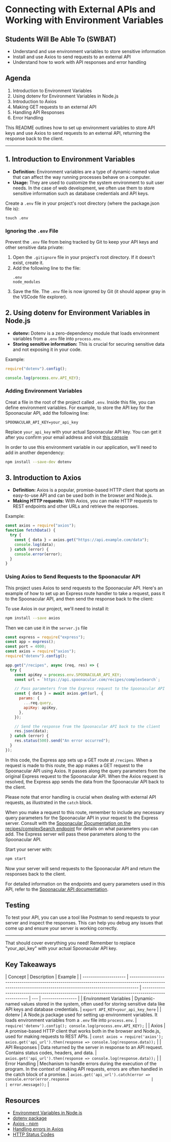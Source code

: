 # Connecting with External APIs and Working with Environment Variables

## Students Will Be Able To (SWBAT)

- Understand and use environment variables to store sensitive information
- Install and use Axios to send requests to an external API
- Understand how to work with API responses and error handling

## Agenda

1. Introduction to Environment Variables
2. Using dotenv for Environment Variables in Node.js
3. Introduction to Axios
4. Making GET requests to an external API
5. Handling API Responses
6. Error Handling

This README outlines how to set up environment variables to store API keys and use Axios to send requests to an external API, returning the response back to the client.

---

## 1. Introduction to Environment Variables

- **Definition:** Environment variables are a type of dynamic-named value that can affect the way running processes behave on a computer.
- **Usage:** They are used to customize the system environment to suit user needs. In the case of web development, we often use them to store sensitive information such as database credentials and API keys.

Create a `.env` file in your project's root directory (where the package.json file is):

```
touch .env
```

### Ignoring the `.env` File

Prevent the `.env` file from being tracked by Git to keep your API keys and other sensitive data private:

1. Open the `.gitignore` file in your project's root directory. If it doesn't exist, create it.
2. Add the following line to the file:
   ```
   .env
   node_modules
   ```
3. Save the file. The `.env` file is now ignored by Git (it should appear gray in the VSCode file explorer).

## 2. Using dotenv for Environment Variables in Node.js

- **dotenv:** Dotenv is a zero-dependency module that loads environment variables from a `.env` file into `process.env`.
- **Storing sensitive information:** This is crucial for securing sensitive data and not exposing it in your code.

Example:

```javascript
require("dotenv").config();

console.log(process.env.API_KEY);
```

### Adding Environment Variables

Creat a file in the root of the project called `.env`. Inside this file, you can define environment variables. For example, to store the API key for the Spoonacular API, add the following line:

```
SPOONACULAR_API_KEY=your_api_key
```

Replace `your_api_key` with your actual Spoonacular API key. You can get it after you confirm your email address and visit [this console](https://spoonacular.com/food-api/console#Profile)

In order to use this environment variable in our application, we'll need to add in another dependency:

```bash
npm install --save-dev dotenv
```

## 3. Introduction to Axios

- **Definition:** Axios is a popular, promise-based HTTP client that sports an easy-to-use API and can be used both in the browser and Node.js.
- **Making HTTP requests:** With Axios, you can make HTTP requests to REST endpoints and other URLs and retrieve the responses.

Example:

```javascript
const axios = require("axios");
function fetchData() {
  try {
    const { data } = axios.get("https://api.example.com/data");
    console.log(data);
  } catch (error) {
    console.error(error);
  }
}
```

### Using Axios to Send Requests to the Spoonacular API

This project uses Axios to send requests to the Spoonacular API. Here's an example of how to set up an Express route handler to take a request, pass it to the Spoonacular API, and then send the response back to the client:

To use Axios in our project, we'll need to install it:

```bash
npm install --save axios
```

Then we can use it in the `server.js` file

```javascript
const express = require("express");
const app = express();
const port = 4000;
const axios = require("axios");
require("dotenv").config();

app.get("/recipes", async (req, res) => {
  try {
    const apiKey = process.env.SPOONACULAR_API_KEY;
    const url = `https://api.spoonacular.com/recipes/complexSearch`;

    // Pass parameters from the Express request to the Spoonacular API
    const { data } = await axios.get(url, {
      params: {
        ...req.query,
        apiKey: apiKey,
      },
    });

    // Send the response from the Spoonacular API back to the client
    res.json(data);
  } catch (error) {
    res.status(500).send("An error occurred");
  }
});
```

In this code, the Express app sets up a GET route at `/recipes`. When a request is made to this route, the app makes a GET request to the Spoonacular API using Axios. It passes along the query parameters from the original Express request to the Spoonacular API. When the Axios request is resolved, the Express app sends the data from the Spoonacular API back to the client.

Please note that error handling is crucial when dealing with external API requests, as illustrated in the `catch` block.

When you make a request to this route, remember to include any necessary query parameters for the Spoonacular API in your request to the Express server. Consult with the [Spoonacular Documentation on the recipes/complexSearch endpoint](https://spoonacular.com/food-api/docs#Search-Recipes-Complex) for details on what parameters you can add. The Express server will pass these parameters along to the Spoonacular API.

Start your server with:

```bash
npm start
```

Now your server will send requests to the Spoonacular API and return the responses back to the client.

For detailed information on the endpoints and query parameters used in this API, refer to the [Spoonacular API documentation](https://spoonacular.com/food-api/docs#Search-Recipes-Complex).

## Testing

To test your API, you can use a tool like Postman to send requests to your server and inspect the responses. This can help you debug any issues that come up and ensure your server is working correctly.

---

That should cover everything you need! Remember to replace "your_api_key" with your actual Spoonacular API key.

## Key Takeaways

| Concept               | Description                                                                                                                                                      | Example                                                                                              |
| --------------------- | ---------------------------------------------------------------------------------------------------------------------------------------------------------------- | ---------------------------------------------------------------------------------------------------- | --- | ----------------- |
| Environment Variables | Dynamic-named values stored in the system, often used for storing sensitive data like API keys and database credentials.                                         | `export API_KEY=your_api_key_here`                                                                   |
| dotenv                | A Node.js package used for setting up environment variables. It loads environment variables from a `.env` file into `process.env`.                               | `require('dotenv').config(); console.log(process.env.API_KEY);`                                      |
| Axios                 | A promise-based HTTP client that works both in the browser and Node.js, used for making requests to REST APIs.                                                   | `const axios = require('axios'); axios.get('api_url').then(response => console.log(response.data));` |
| API Responses         | Data returned by the server in response to an API request. Contains status codes, headers, and data.                                                             | `axios.get('api_url').then(response => console.log(response.data));`                                 |
| Error Handling        | Mechanism to handle errors during the execution of the program. In the context of making API requests, errors are often handled in the catch block of a promise. | `axios.get('api_url').catch(error => console.error(error.response                                    |     | error.message));` |

## Resources

- [Environment Variables in Node.js](https://nodejs.dev/learn/how-to-read-environment-variables-from-nodejs)
- [dotenv package](https://www.npmjs.com/package/dotenv)
- [Axios - npm](https://www.npmjs.com/package/axios)
- [Handling errors in Axios](https://axios-http.com/docs/handling_errors)
- [HTTP Status Codes](https://developer.mozilla.org/en-US/docs/Web/HTTP/Status)
